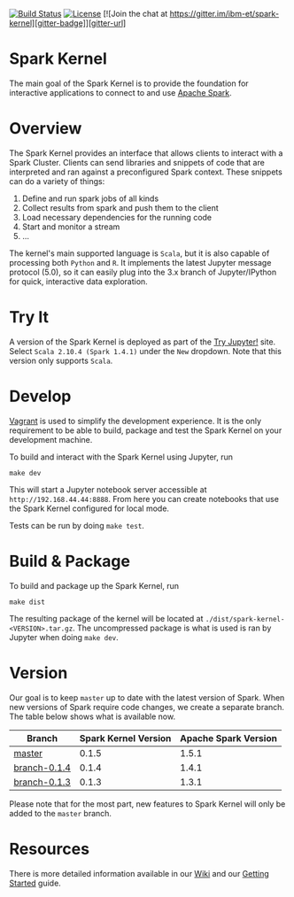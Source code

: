 [![Build Status][build-badge]][build-url]
[![License][license-badge]][license-url]
[![Join the chat at https://gitter.im/ibm-et/spark-kernel][gitter-badge]][gitter-url]

Spark Kernel
============
The main goal of the Spark Kernel is to provide the foundation for interactive applications to connect to and use [Apache Spark][1].

Overview
========
The Spark Kernel provides an interface that allows clients to interact with a Spark Cluster. Clients can send libraries and snippets of code that are interpreted and ran against a preconfigured Spark context. These snippets can do a variety of things:
 1. Define and run spark jobs of all kinds
 2. Collect results from spark and push them to the client
 3. Load necessary dependencies for the running code
 4. Start and monitor a stream
 5. ...

The kernel's main supported language is `Scala`, but it is also capable of processing both `Python` and `R`. It implements the latest Jupyter message protocol (5.0), so it can easily plug into the 3.x branch of Jupyter/IPython for quick, interactive data exploration.

Try It
======
A version of the Spark Kernel is deployed as part of the [Try Jupyter!][try-jupyter] site. Select `Scala 2.10.4 (Spark 1.4.1)` under the `New` dropdown. Note that this version only supports `Scala`.

Develop
=======
[Vagrant][vagrant] is used to simplify the development experience. It is the only requirement to be able to build, package and test the Spark Kernel on your development machine. 

To build and interact with the Spark Kernel using Jupyter, run
```
make dev
```

This will start a Jupyter notebook server accessible at `http://192.168.44.44:8888`. From here you can create notebooks that use the Spark Kernel configured for local mode.

Tests can be run by doing `make test`.

Build & Package
===============
To build and package up the Spark Kernel, run
```
make dist
```

The resulting package of the kernel will be located at `./dist/spark-kernel-<VERSION>.tar.gz`. The uncompressed package is what is used is ran by Jupyter when doing `make dev`.


Version
=======
Our goal is to keep `master` up to date with the latest version of Spark. When new versions of Spark require code changes, we create a separate branch. The table below shows what is available now.

Branch                       | Spark Kernel Version | Apache Spark Version
---------------------------- | -------------------- | --------------------
[master][master]             | 0.1.5                | 1.5.1
[branch-0.1.4][branch-0.1.4] | 0.1.4                | 1.4.1
[branch-0.1.3][branch-0.1.3] | 0.1.3                | 1.3.1

Please note that for the most part, new features to Spark Kernel will only be added to the `master` branch.

Resources
=========

There is more detailed information available in our [Wiki][5] and our [Getting Started][4] guide.

[1]: https://spark.apache.org/
[2]: https://github.com/ibm-et/spark-kernel/wiki/Guide-to-the-Comm-API-of-the-Spark-Kernel-and-Spark-Kernel-Client
[3]: https://github.com/ibm-et/spark-kernel/wiki/Guide-to-Developing-Magics-for-the-Spark-Kernel
[4]: https://github.com/ibm-et/spark-kernel/wiki/Getting-Started-with-the-Spark-Kernel
[5]: https://github.com/ibm-et/spark-kernel/wiki
[6]: https://github.com/ibm-et/spark-kernel/issues

[build-badge]: https://travis-ci.org/ibm-et/spark-kernel.svg?branch=master
[build-url]: https://travis-ci.org/ibm-et/spark-kernel
[coverage-badge]: https://coveralls.io/repos/ibm-et/spark-kernel/badge.svg?branch=master
[coverage-url]: https://coveralls.io/r/ibm-et/spark-kernel?branch=master
[scaladoc-badge]: https://img.shields.io/badge/Scaladoc-Latest-34B6A8.svg?style=flat
[scaladoc-url]: http://ibm-et.github.io/spark-kernel/latest/api
[license-badge]: https://img.shields.io/badge/License-Apache%202-blue.svg?style=flat
[license-url]: LICENSE
[gitter-badge]: https://badges.gitter.im/Join%20Chat.svg
[gitter-url]: https://gitter.im/ibm-et/spark-kernel
[try-jupyter]: http://try.jupyter.org
[vagrant]: https://www.vagrantup.com/

[master]: https://github.com/ibm-et/spark-kernel
[branch-0.1.4]: https://github.com/ibm-et/spark-kernel/tree/branch-0.1.4
[branch-0.1.3]: https://github.com/ibm-et/spark-kernel/tree/branch-0.1.3

